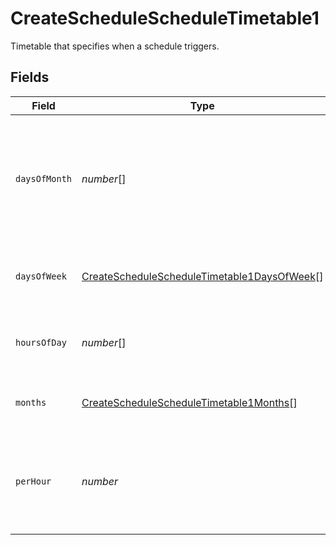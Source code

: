 # CreateScheduleScheduleTimetable1

Timetable that specifies when a schedule triggers.


## Fields

| Field                                                                                                                 | Type                                                                                                                  | Required                                                                                                              | Description                                                                                                           |
| --------------------------------------------------------------------------------------------------------------------- | --------------------------------------------------------------------------------------------------------------------- | --------------------------------------------------------------------------------------------------------------------- | --------------------------------------------------------------------------------------------------------------------- |
| `daysOfMonth`                                                                                                         | *number*[]                                                                                                            | :heavy_minus_sign:                                                                                                    | Days in a month in which the schedule triggers. This is mutually exclusive with days in a week.                       |
| `daysOfWeek`                                                                                                          | [CreateScheduleScheduleTimetable1DaysOfWeek](../../models/operations/createschedulescheduletimetable1daysofweek.md)[] | :heavy_check_mark:                                                                                                    | Days in a week in which the schedule triggers.                                                                        |
| `hoursOfDay`                                                                                                          | *number*[]                                                                                                            | :heavy_check_mark:                                                                                                    | Hours in a day in which the schedule triggers.                                                                        |
| `months`                                                                                                              | [CreateScheduleScheduleTimetable1Months](../../models/operations/createschedulescheduletimetable1months.md)[]         | :heavy_minus_sign:                                                                                                    | Months in which the schedule triggers.                                                                                |
| `perHour`                                                                                                             | *number*                                                                                                              | :heavy_check_mark:                                                                                                    | Number of times a schedule triggers per hour, value must be between 1 and 60                                          |